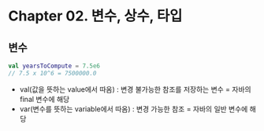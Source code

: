 # Chapter 02. 변수, 상수, 타입



## 변수

```kotlin
val yearsToCompute = 7.5e6
// 7.5 x 10^6 = 7500000.0
```

- val(값을 뜻하는 value에서 따옴) : 변경 불가능한 참조를 저장하는 변수 = 자바의 final 변수에 해당
- var(변수를 뜻하는 variable에서 따옴) :  변경 가능한 참조 = 자바의 일반 변수에 해당

